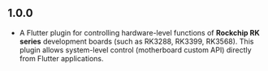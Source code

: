 ## 1.0.0

* A Flutter plugin for controlling hardware-level functions of **Rockchip RK series** development boards (such as RK3288, RK3399, RK3568). This plugin allows system-level control (motherboard custom API) directly from Flutter applications.
